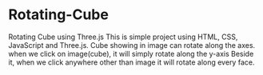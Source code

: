 # Rotating-Cube
Rotating Cube using Three.js
This is simple project using HTML, CSS, JavaScript and Three.js.
Cube showing in image can rotate along the axes.
when we click on image(cube), it will simply rotate along the y-axis
Beside it, when we click anywhere other than image it will rotate along every face.

